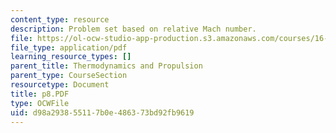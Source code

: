 ```yaml
---
content_type: resource
description: Problem set based on relative Mach number.
file: https://ol-ocw-studio-app-production.s3.amazonaws.com/courses/16-01-unified-engineering-i-ii-iii-iv-fall-2005-spring-2006/d98a293855117b0e486373bd92fb9619_p8.PDF
file_type: application/pdf
learning_resource_types: []
parent_title: Thermodynamics and Propulsion
parent_type: CourseSection
resourcetype: Document
title: p8.PDF
type: OCWFile
uid: d98a2938-5511-7b0e-4863-73bd92fb9619
---
```

